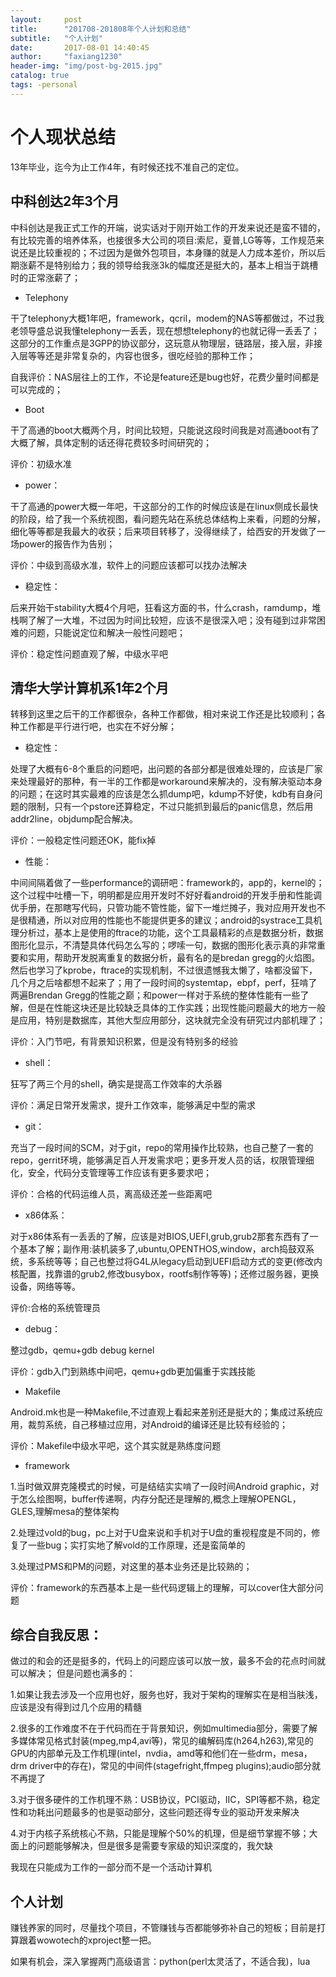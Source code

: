 ```yaml
---
layout:     post
title:      "201708-201808年个人计划和总结"
subtitle:   "个人计划"
date:       2017-08-01 14:40:45
author:     "faxiang1230"
header-img: "img/post-bg-2015.jpg"
catalog: true
tags: -personal
---
```


# 个人现状总结
13年毕业，迄今为止工作4年，有时候还找不准自己的定位。
## 中科创达2年3个月
中科创达是我正式工作的开端，说实话对于刚开始工作的开发来说还是蛮不错的，有比较完善的培养体系，也接很多大公司的项目:索尼，夏普,LG等等，工作规范来说还是比较重视的；不过因为是做外包项目，本身赚的就是人力成本差价，所以后期涨薪不是特别给力；我的领导给我涨3k的幅度还是挺大的，基本上相当于跳槽时的正常涨薪了；
- Telephony

干了telephony大概1年吧，framework，qcril，modem的NAS等都做过，不过我老领导盛总说我懂telephony一丢丢，现在想想telephony的也就记得一丢丢了；这部分的工作重点是3GPP的协议部分，这玩意从物理层，链路层，接入层，非接入层等等还是非常复杂的，内容也很多，很吃经验的那种工作；

自我评价：NAS层往上的工作，不论是feature还是bug也好，花费少量时间都是可以完成的；
- Boot

干了高通的boot大概两个月，时间比较短，只能说这段时间我是对高通boot有了大概了解，具体定制的话还得花费较多时间研究的；

评价：初级水准
- power：

干了高通的power大概一年吧，干这部分的工作的时候应该是在linux侧成长最快的阶段，给了我一个系统视图，看问题先站在系统总体结构上来看，问题的分解，细化等等都是我最大的收获；后来项目转移了，没得继续了，给西安的开发做了一场power的报告作为告别；

评价：中级到高级水准，软件上的问题应该都可以找办法解决
- 稳定性：

后来开始干stability大概4个月吧，狂看这方面的书<Binary Debug><Linux Debug>，什么crash，ramdump，堆栈啊了解了一大堆，不过因为时间比较短，应该不是很深入吧；没有碰到过非常困难的问题，只能说定位和解决一般性问题吧；

评价：稳定性问题直观了解，中级水平吧
## 清华大学计算机系1年2个月
转移到这里之后干的工作都很杂，各种工作都做，相对来说工作还是比较顺利；各种工作都是平行进行吧，也实在不好分解；
- 稳定性：

处理了大概有6-8个重启的问题吧，出问题的各部分都是很难处理的，应该是厂家来处理最好的那种，有一半的工作都是workaround来解决的，没有解决驱动本身的问题；在这时其实最难的应该是怎么抓dump吧，kdump不好使，kdb有自身问题的限制，只有一个pstore还算稳定，不过只能抓到最后的panic信息，然后用addr2line，objdump配合解决。

评价：一般稳定性问题还OK，能fix掉
- 性能：

中间间隔着做了一些performance的调研吧：framework的，app的，kernel的；这个过程中吐槽一下，明明都是应用开发时不好好看android的开发手册和性能调优手册，在那瞎写代码，只管功能不管性能，留下一堆烂摊子，我对应用开发也不是很精通，所以对应用的性能也不能提供更多的建议；android的systrace工具机理分析过，基本上是使用的ftrace的功能，这个工具最精彩的点是数据分析，数据图形化显示，不清楚具体代码怎么写的；啰嗦一句，数据的图形化表示真的非常重要和实用，帮助开发脱离重复的数据分析，最有名的是bredan gregg的火焰图。然后也学习了kprobe，ftrace的实现机制，不过很遗憾我太懒了，啥都没留下，几个月之后啥都想不起来了；用了一段时间的systemtap，ebpf，perf，狂啃了两遍Brendan Gregg的性能之巅；和power一样对于系统的整体性能有一些了解，但是在性能这块还是比较缺乏具体的工作实践；出现性能问题最大的地方一般是应用，特别是数据库，其他大型应用部分，这块就完全没有研究过内部机理了；

评价：入门节吧，有背景知识积累，但是没有特别多的经验

- shell：

狂写了两三个月的shell，确实是提高工作效率的大杀器

评价：满足日常开发需求，提升工作效率，能够满足中型的需求

- git：

充当了一段时间的SCM，对于git，repo的常用操作比较熟，也自己整了一套的repo，gerrit环境，能够满足百人开发需求吧；更多开发人员的话，权限管理细化，安全，代码分支管理等工作应该有更多要求吧；

评价：合格的代码运维人员，离高级还差一些距离吧

- x86体系：

对于x86体系有一丢丢的了解，应该是对BIOS,UEFI,grub,grub2那套东西有了一个基本了解；副作用:装机装多了,ubuntu,OPENTHOS,window，arch捣鼓双系统，多系统等等；自己也整过将G4L从legacy启动到UEFI启动方式的变更(修改内核配置，找靠谱的grub2,修改busybox，rootfs制作等等)；还修过服务器，更换设备，网络等等。

评价:合格的系统管理员

- debug：

整过gdb，qemu+gdb debug kernel

评价：gdb入门到熟练中间吧，qemu+gdb更加偏重于实践技能

- Makefile

Android.mk也是一种Makefile,不过直观上看起来差别还是挺大的；集成过系统应用，裁剪系统，自己移植过应用，对Android的编译还是比较有经验的；

评价：Makefile中级水平吧，这个其实就是熟练度问题
- framework

1.当时做双屏克隆模式的时候，可是结结实实啃了一段时间Android graphic，对于怎么绘图啊，buffer传递啊，内存分配还是理解的,概念上理解OPENGL，GLES,理解mesa的整体架构

2.处理过vold的bug，pc上对于U盘来说和手机对于U盘的重视程度是不同的，修复了一些bug；实打实地了解vold的工作原理，还是蛮简单的

3.处理过PMS和PM的问题，对这里的基本业务还是比较熟的；

评价：framework的东西基本上是一些代码逻辑上的理解，可以cover住大部分问题

## 综合自我反思：
做过的和会的还是挺多的，代码上的问题应该可以放一放，最多不会的花点时间就可以解决；
但是问题也满多的：

1.如果让我去涉及一个应用也好，服务也好，我对于架构的理解实在是相当肤浅，应该是没有得到过几个应用的精髓

2.很多的工作难度不在于代码而在于背景知识，例如multimedia部分，需要了解多媒体常见格式封装(mpeg,mp4,avi等)，常见的编解码库(h264,h263),常见的GPU的内部单元及工作机理(intel，nvdia，amd等和他们在一些drm，mesa，drm driver中的存在)，常见的中间件(stagefright,ffmpeg plugins);audio部分就不再提了

3.对于很多硬件的工作机理不熟：USB协议，PCI驱动，IIC，SPI等都不熟，稳定性和功耗出问题最多的也是驱动部分，这些问题还得专业的驱动开发来解决

4.对于内核子系统核心不熟，只能是理解个50%的机理，但是细节掌握不够；大面上的问题能够解决，但是很多是需要专家级的知识深度的，我欠缺

我现在只能成为工作的一部分而不是一个活动计算机

## 个人计划
赚钱养家的同时，尽量找个项目，不管赚钱与否都能够弥补自己的短板；目前是打算跟着wowotech的xproject整一把。

如果有机会，深入掌握两门高级语言：python(perl太灵活了，不适合我)，lua
